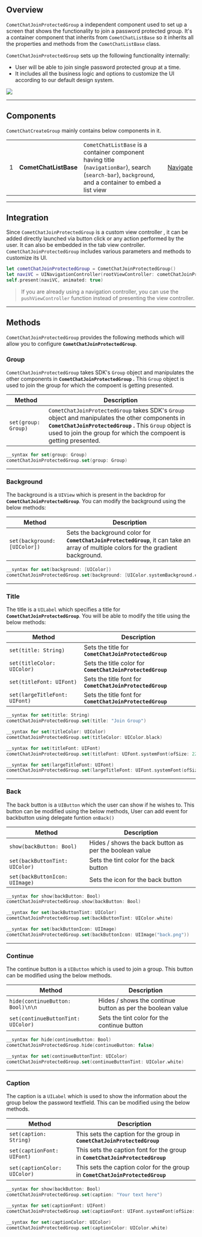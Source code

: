 ## Overview

`CometChatJoinProtectedGroup` a independent component used to set up a screen that shows the functionality to join a password protected group. It's a container component that inherits from `CometChatListBase`  so it inherits all the properties and methods from the `CometChatListBase` class.

`CometChatJoinProtectedGroup` sets up the following functionality internally:

- User will be able to join single password protected group at a time.
- It includes all the business logic and options to customize the UI according to our default design system.

![](https://uploads.developerhub.io/prod/x9W8/llk1rnulr2g8iblxji9z7wk0mn0izydok7eiy303v3qs95a4t35lt53kbtv5qmf1.png)

---

## Components

`CometChatCreateGroup` mainly contains below components in it.

|  |  |  |  | 
| ---- | ---- | ---- | ---- | 
| 1 | **CometChatListBase** | `CometChatListBase` is a container component having title (`navigationBar`), search (`search-bar`), `background`, and a container to embed a list view | [Navigate](https://app.developerhub.io/cometchat-documentation/v3/swift-chat-ui-kit/list-base) | 


---

## Integration

Since `CometChatJoinProtectedGroup` is a custom view controller , it can be added directly launched via button click or any action performed by the user. It can also be embedded in the tab view controller.  `CometChatJoinProtectedGroup` includes various parameters and methods to customize its UI.

```swift
let cometChatJoinProtectedGroup = CometChatJoinProtectedGroup()
let naviVC = UINavigationController(rootViewController: cometChatJoinProtectedGroup)
self.present(naviVC, animated: true)
```



> If you are already using a navigation controller, you can use the `pushViewController` function instead of presenting the view controller.

---

## Methods

`CometChatJoinProtectedGroup` provides the following methods which will allow you to configure **`CometChatJoinProtectedGroup`**.

### Group

`CometChatJoinProtectedGroup` takes SDK's `Group` object and manipulates the other components in **`CometChatJoinProtectedGroup` .** This `Group` object is used to join the group for which the compoent is getting presented.

| Method | Description | 
| ---- | ---- | 
| `set(group: Group)` | `CometChatJoinProtectedGroup` takes SDK's `Group` object and manipulates the other components in **`CometChatJoinProtectedGroup` .** This `Group` object is used to join the group for which the compoent is getting presented. | 


```swift
__syntax for set(group: Group)
cometChatJoinProtectedGroup.set(group: Group)
```



---

### Background

The background is a `UIView` which is present in the backdrop for **`CometChatJoinProtectedGroup`**. You can modify the background using the below methods:

| Method | Description | 
| ---- | ---- | 
| `set(background: [UIColor])` | Sets the background color for **`CometChatJoinProtectedGroup`**, it can take an array of multiple colors for the gradient background. | 


```swift
__syntax for set(background: [UIColor])
cometChatJoinProtectedGroup.set(background: [UIColor.systemBackground.cgColor])
```



---

### Title

The title is a `UILabel` which specifies a title for **`CometChatJoinProtectedGroup`**. You will be able to modify the title using the below methods:

| Method | Description | 
| ---- | ---- | 
| `set(title: String)` | Sets the title for **`CometChatJoinProtectedGroup`** | 
| `set(titleColor: UIColor)` | Sets the title color for **`CometChatJoinProtectedGroup`** | 
| `set(titleFont: UIFont)` | Sets the title font for **`CometChatJoinProtectedGroup`** | 
| `set(largeTitleFont: UIFont)` | Sets the title font for **`CometChatJoinProtectedGroup`** | 


```swift
__syntax for set(title: String)
cometChatJoinProtectedGroup.set(title: "Join Group")

__syntax for set(titleColor: UIColor)
cometChatJoinProtectedGroup.set(titleColor: UIColor.black)

__syntax for set(titleFont: UIFont)
cometChatJoinProtectedGroup.set(titleFont: UIFont.systemFont(ofSize: 22, weight: .regular))

__syntax for set(largeTitleFont: UIFont)
cometChatJoinProtectedGroup.set(largeTitleFont: UIFont.systemFont(ofSize: 34, weight: .bold))
```



---

### Back

The back button is a `UIButton` which the user can show if he wishes to. This button can be modified using the below methods, User can add event for backbutton using delegate funtion `onBack()`

| Method | Description | 
| ---- | ---- | 
| `show(backButton: Bool)` | Hides / shows the back button as per the boolean value | 
| `set(backButtonTint: UIColor)` | Sets the tint color for the back button | 
| `set(backButtonIcon: UIImage)` | Sets the icon for the back button | 


```swift
__syntax for show(backButton: Bool)
cometChatJoinProtectedGroup.show(backButton: Bool)

__syntax for set(backButtonTint: UIColor)
cometChatJoinProtectedGroup.set(backButtonTint: UIColor.white)

__syntax for set(backButtonIcon: UIImage)
cometChatJoinProtectedGroup.set(backButtonIcon: UIImage("back.png"))
```



---

### Continue

The continue button is a `UIButton` which is used to join a group. This button can be modified using the below methods.

| Method | Description | 
| ---- | ---- | 
| `hide(continueButton: Bool)\n\n` | Hides / shows the continue button as per the boolean value | 
| `set(continueButtonTint: UIColor)` | Sets the tint color for the continue button | 


```swift
__syntax for hide(continueButton: Bool)
cometChatJoinProtectedGroup.hide(continueButton: false)

__syntax for set(continueButtonTint: UIColor)
cometChatJoinProtectedGroup.set(continueButtonTint: UIColor.white)
```



---

### Caption

The caption is a `UILabel` which is used to show the information about the group below the password textfield. This can be modified using the below methods.

| Method | Description | 
| ---- | ---- | 
| `set(caption: String)` | This sets the caption for the group in **`CometChatJoinProtectedGroup`** | 
| `set(captionFont: UIFont)` | This sets the caption font for the group in **`CometChatJoinProtectedGroup`** | 
| `set(captionColor: UIColor) ` | This sets the caption  color for the group in **`CometChatJoinProtectedGroup`** | 


```swift
__syntax for show(backButton: Bool)
cometChatJoinProtectedGroup.set(caption: "Your text here")

__syntax for set(captionFont: UIFont)
cometChatJoinProtectedGroup.set(captionFont: UIFont.systemFont(ofSize: 20)
                                
__syntax for set(captionColor: UIColor)
cometChatJoinProtectedGroup.set(captionColor: UIColor.white)
```

